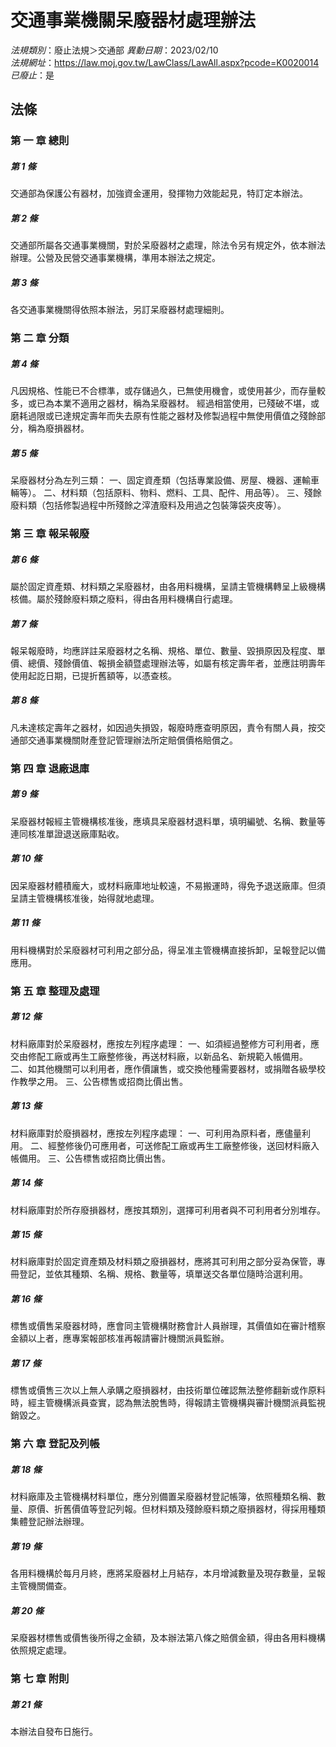 # 交通事業機關呆廢器材處理辦法

*法規類別*：廢止法規＞交通部
*異動日期*：2023/02/10  
*法規網址*：https://law.moj.gov.tw/LawClass/LawAll.aspx?pcode=K0020014
*已廢止*：是


## 法條
### 第 一 章 總則

##### 第 1 條
交通部為保護公有器材，加強資金運用，發揮物力效能起見，特訂定本辦法。

##### 第 2 條
交通部所屬各交通事業機關，對於呆廢器材之處理，除法令另有規定外，依本辦法辦理。公營及民營交通事業機構，準用本辦法之規定。

##### 第 3 條
各交通事業機關得依照本辦法，另訂呆廢器材處理細則。

### 第 二 章 分類

##### 第 4 條
凡因規格、性能已不合標準，或存儲過久，已無使用機會，或使用甚少，而存量較多，或已為本業不適用之器材，稱為呆廢器材。
經過相當使用，已殘破不堪，或磨耗過限或已達規定壽年而失去原有性能之器材及修製過程中無使用價值之殘餘部分，稱為廢損器材。

##### 第 5 條
呆廢器材分為左列三類：
一、固定資產類（包括專業設備、房屋、機器、運輸車輛等）。
二、材料類（包括原料、物料、燃料、工具、配件、用品等）。
三、殘餘廢料類（包括修製過程中所殘餘之滓渣廢料及用過之包裝簿袋夾皮等）。

### 第 三 章 報呆報廢

##### 第 6 條
屬於固定資產類、材料類之呆廢器材，由各用料機構，呈請主管機構轉呈上級機構核備。屬於殘餘廢料類之廢料，得由各用料機構自行處理。

##### 第 7 條
報呆報廢時，均應詳註呆廢器材之名稱、規格、單位、數量、毀損原因及程度、單價、總價、殘餘價值、報損金額暨處理辦法等，如屬有核定壽年者，並應註明壽年使用起訖日期，已提折舊額等，以憑查核。

##### 第 8 條
凡未達核定壽年之器材，如因過失損毀，報廢時應查明原因，責令有關人員，按交通部交通事業機關財產登記管理辦法所定賠償價格賠償之。

### 第 四 章 退廠退庫

##### 第 9 條
呆廢器材報經主管機構核准後，應填具呆廢器材退料單，填明編號、名稱、數量等連同核准單證退送廠庫點收。

##### 第 10 條
因呆廢器材體積龐大，或材料廠庫地址較遠，不易搬運時，得免予退送廠庫。但須呈請主管機構核准後，始得就地處理。

##### 第 11 條
用料機構對於呆廢器材可利用之部分品，得呈准主管機構直接拆卸，呈報登記以備應用。

### 第 五 章 整理及處理

##### 第 12 條
材料廠庫對於呆廢器材，應按左列程序處理：
一、如須經過整修方可利用者，應交由修配工廠或再生工廠整修後，再送材料廠，以新品名、新規範入帳備用。
二、如其他機關可以利用者，應作價讓售，或交換他種需要器材，或捐贈各級學校作教學之用。
三、公告標售或招商比價出售。

##### 第 13 條
材料廠庫對於廢損器材，應按左列程序處理：
一、可利用為原料者，應儘量利用。
二、經整修後仍可應用者，可送修配工廠或再生工廠整修後，送回材料廠入帳備用。
三、公告標售或招商比價出售。

##### 第 14 條
材料廠庫對於所存廢損器材，應按其類別，選擇可利用者與不可利用者分別堆存。

##### 第 15 條
材料廠庫對於固定資產類及材料類之廢損器材，應將其可利用之部分妥為保管，專冊登記，並依其種類、名稱、規格、數量等，填單送交各單位隨時洽選利用。

##### 第 16 條
標售或價售呆廢器材時，應會同主管機構財務會計人員辦理，其價值如在審計稽察金額以上者，應專案報部核准再報請審計機關派員監辦。

##### 第 17 條
標售或價售三次以上無人承購之廢損器材，由技術單位確認無法整修翻新或作原料時，經主管機構派員查實，認為無法脫售時，得報請主管機構與審計機關派員監視銷毀之。

### 第 六 章 登記及列帳

##### 第 18 條
材料廠庫及主管機構材料單位，應分別備置呆廢器材登記帳簿，依照種類名稱、數量、原價、折舊價值等登記列報。但材料類及殘餘廢料類之廢損器材，得採用種類集體登記辦法辦理。

##### 第 19 條
各用料機構於每月月終，應將呆廢器材上月結存，本月增減數量及現存數量，呈報主管機關備查。

##### 第 20 條
呆廢器材標售或價售後所得之金額，及本辦法第八條之賠償金額，得由各用料機構依照規定處理。

### 第 七 章 附則

##### 第 21 條
本辦法自發布日施行。


